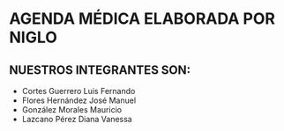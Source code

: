 # AGENDA MÉDICA ELABORADA POR NIGLO
## NUESTROS INTEGRANTES SON:
- Cortes Guerrero Luis Fernando
- Flores Hernández José Manuel
- González Morales Mauricio
- Lazcano Pérez Diana Vanessa
